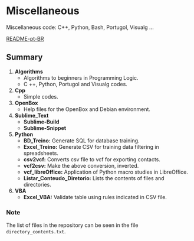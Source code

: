 # Miscellaneous

Miscellaneous code: C++, Python, Bash, Portugol, Visualg ...

[README-pt-BR](https://github.com/jpenrici/Miscellaneous/blob/master/README-pt-BR.md)

## Summary

1. **Algorithms**
   - Algorithms to beginners in Programming Logic.
   - C ++, Python, Portugol and Visualg codes. 
2. **Cpp**
   - Simple codes.
3. **OpenBox**
   - Help files for the OpenBox and Debian environment.
4. **Sublime_Text**
   - **Sublime-Build**
   - **Sublime-Snippet**
5. **Python**
   - **BD_Treino:** Generate SQL for database training.
   - **Excel_Treino:** Generate CSV for training data filtering in spreadsheets.
   - **csv2vcf:** Converts csv file to vcf for exporting contacts.
   - **vcf2csv:** Make the above conversion, inverted.
   - **vcf_libreOffice:** Application of Python macro studies in LibreOffice.
   - **Listar_Conteudo_Diretorio:** Lists the contents of files and directories.
5. **VBA**
   - **Excel_VBA:** Validate table using rules indicated in CSV file.

### Note

The list of files in the repository can be seen in the file `directory_contents.txt`.
